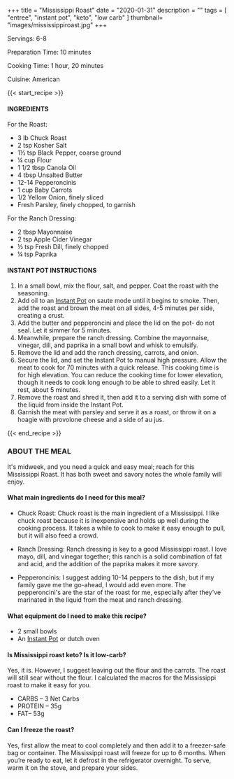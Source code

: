 +++
title = "Mississippi Roast"
date = "2020-01-31"
description = ""
tags = [
    "entree",
    "instant pot",
    "keto",
    "low carb"
]
thumbnail= "images/mississippiroast.jpg"
+++

Servings: 6-8 <!--more-->

Preparation Time: 10 minutes  

Cooking Time: 1 hour, 20 minutes 

Cuisine: American 

{{< start_recipe >}}

#### INGREDIENTS 

For the Roast: 

* 3 lb Chuck Roast 
* 2 tsp Kosher Salt 
* 1½ tsp Black Pepper, coarse ground  
* ¼ cup Flour
* 1 1/2 tbsp Canola Oil 
* 4 tbsp Unsalted Butter 
* 12-14 Pepperoncinis 
* 1 cup Baby Carrots
* 1/2 Yellow Onion, finely sliced
* Fresh Parsley, finely chopped, to garnish

For the Ranch Dressing: 

* 2 tbsp Mayonnaise 
* 2 tsp Apple Cider Vinegar 
* ½ tsp Fresh Dill, finely chopped
* ¼ tsp Paprika 

#### INSTANT POT INSTRUCTIONS 

1. In a small bowl, mix the flour, salt, and pepper. Coat the roast with the seasoning.
2. Add oil to an [Instant Pot](https://amzn.to/3qfNYCZ) on saute mode until it begins to smoke. Then, add the roast and brown the meat on all sides, 4-5 minutes per side, creating a crust. 
3. Add the butter and pepperoncini and place the lid on the pot- do not seal. Let it simmer for 5 minutes.
4. Meanwhile, prepare the ranch dressing. Combine the mayonnaise, vinegar, dill, and paprika in a small bowl and whisk to emulsify. 
5. Remove the lid and add the ranch dressing, carrots, and onion. 
6. Secure the lid, and set the Instant Pot to manual high pressure. Allow the meat to cook for 70 minutes with a quick release. This cooking time is for high elevation. You can reduce the cooking time for lower elevation, though it needs to cook long enough to be able to shred easily. Let it rest, about 5 minutes.
7. Remove the roast and shred it, then add it to a serving dish with some of the liquid from inside the Instant Pot.
8. Garnish the meat with parsley and serve it as a roast, or throw it on a hoagie with provolone cheese and a side of au jus. 

{{< end_recipe >}}

### ABOUT THE MEAL

It's midweek, and you need a quick and easy meal; reach for this Mississippi Roast. It has both sweet and savory notes the whole family will enjoy. 

#### What main ingredients do I need for this meal?

* Chuck Roast: Chuck roast is the main ingredient of a Mississippi. I like chuck roast because it is inexpensive and holds up well during the cooking process. It takes a while to cook to make it easy enough to pull, but it will also feed a crowd. 

* Ranch Dressing: Ranch dressing is key to a good Mississippi roast. I love mayo, dill, and vinegar together; this ranch is a solid combination of fat and acid, and the addition of the paprika makes it more savory. 

* Pepperoncinis: I suggest adding 10-14 peppers to the dish, but if my family gave me the go-ahead, I would add even more. The pepperoncini's are the star of the roast for me, especially after they've marinated in the liquid from the meat and ranch dressing. 

#### What equipment do I need to make this recipe?

* 2 small bowls
* An [Instant Pot](https://amzn.to/3rOOdWW) or dutch oven 

#### Is Mississippi roast keto? Is it low-carb?

Yes, it is. However, I suggest leaving out the flour and the carrots. The roast will still sear without the flour. I calculated the macros for the Mississippi roast to make it easy for you.  

* CARBS – 3 Net Carbs
* PROTEIN – 35g 
* FAT– 53g

#### Can I freeze the roast? 

Yes, first allow the meat to cool completely and then add it to a freezer-safe bag or container. The Mississippi roast will freeze for up to 6 months. When you’re ready to eat, let it defrost in the refrigerator overnight. To serve, warm it on the stove, and prepare your sides. 
